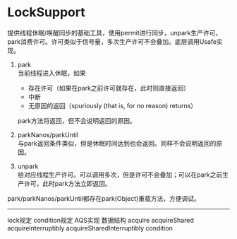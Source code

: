 # LockSupport
提供线程休眠/唤醒同步的基础工具，使用permit进行同步，unpark生产许可，park消费许可。许可类似于信号量，多次生产许可不会叠加。底层调用Usafe实现。  
1. park  
    当前线程进入休眠，如果  
    - 存在许可（如果在park之前许可就存在，此时则直接返回）
    - 中断
    - 无原因的返回（spuriously (that is, for no reason) returns）  
      
    park方法将返回，但不会说明返回的原因。  
2. parkNanos/parkUntil  
      与park返回条件类似，但是休眠时间达到也会返回。同样不会说明返回的原因。  
3. unpark  
   给对应线程生产许可。可以调用多次，但是许可不会叠加；可以在park之前生产许可，此时park方法立即返回。  
   
park/parkNanos/parkUntil都存在park(Object)重载方法，方便调试。  














-------------------------------------
lock规定
condition规定
AQS实现
  数据结构
  acquire
  acquireShared
  acquireInterruptibly
  acquireSharedInterruptibly
  condition
  
  